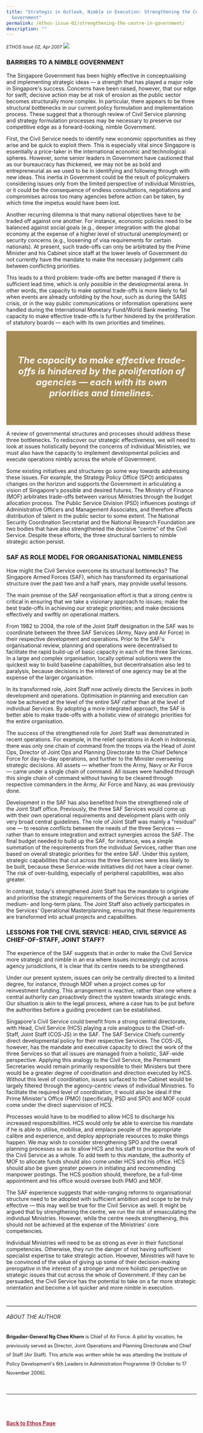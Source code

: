 ```yaml
---
title: "Strategic in Outlook, Nimble in Execution: Strengthening the Centre in
  Government"
permalink: /ethos-issue-02/strengthening-the-centre-in-government/
description: ""
---
```

<style>
.back a
{
	color: #9f2943;
	font-weight: bold;
}

.bullet li
{
	font-size:16px;
}
	
.capacity
{
background-color: #A58B55;	
padding: 30px;
}

	
.capacity h5	
{
	color: white;
	text-align: center;
	font-size: 24px;
}	

.author
{
border-bottom: 1px solid black;
margin-top:40px;
padding-bottom:30px;
border-top: 1px solid black;	

}

.author p {
	font-size: 0.9em;
	line-height:24px !important;
	}	
	
.adapted
{
border-bottom: 1px solid black;
margin-top:40px;
padding-bottom:30px;
}	
	
.adapted p
{
	font-size: 0.9em;
	line-height:24px !important;
}
	
	
.small-text
{
font-size:16px;
}

</style>


<em><small>ETHOS Issue 02, Apr 2007</small></em>
<img src="/images/Ethos_Images/Ethos_Issue_02/2_Banner_Strategic%20in%20Outlook,%20Nimble%20in%20Execution-%20Strengthening%20the%20Centre%20in%20Government.jpg">


<h3>BARRIERS TO A NIMBLE GOVERNMENT</h3>

<p>The Singapore Government has been highly effective in conceptualising and implementing strategic ideas — a strength that has played a major role in Singapore's success. Concerns have been raised, however, that our edge for swift, decisive action may be at risk of erosion as the public sector becomes structurally more complex. In particular, there appears to be three structural bottlenecks in our current policy formulation and implementation process. These suggest that a thorough review of Civil Service planning and strategy formulation processes may be necessary to preserve our competitive edge as a forward-looking, nimble Government.</p>

<p>First, the Civil Service needs to identify new economic opportunities as they arise and be quick to exploit them. This is especially vital since Singapore is essentially a price-taker in the international economic and technological spheres. However, some senior leaders in Government have cautioned that as our bureaucracy has thickened, we may not be as bold and entrepreneurial as we used to be in identifying and following through with new ideas. This inertia in Government could be the result of policymakers considering issues only from the limited perspective of individual Ministries, or it could be the consequence of endless consultations, negotiations and compromises across too many agencies before action can be taken, by which time the impetus would have been lost.</p>

<p>Another recurring dilemma is that many national objectives have to be traded off against one another. For instance, economic policies need to be balanced against social goals (e.g., deeper integration with the global economy at the expense of a higher level of structural unemployment) or security concerns (e.g., loosening of visa requirements for certain nationals). At present, such trade-offs can only be arbitrated by the Prime Minister and his Cabinet since staff at the lower levels of Government do not currently have the mandate to make the necessary judgement calls between conflicting priorities.</p>

<p>This leads to a third problem: trade-offs are better managed if there is sufficient lead time, which is only possible in the developmental arena. In other words, the capacity to make optimal trade-offs is more likely to fail when events are already unfolding by the hour, such as during the SARS crisis, or in the way public communications or information operations were handled during the International Monetary Fund/World Bank meeting. The capacity to make effective trade-offs is further hindered by the proliferation of statutory boards — each with its own priorities and timelines.</p>


<div class="capacity">
<h5><em>
The capacity to make effective trade-offs is hindered by the proliferation of agencies — each with its own priorities and timelines.
</em></h5>
</div>

<p>A review of governmental structures and processes should address these three bottlenecks. To rediscover our strategic effectiveness, we will need to look at issues holistically beyond the concerns of individual Ministries; we must also have the capacity to implement developmental policies and execute operations nimbly across the whole of Government.</p>

<p>Some existing initiatives and structures go some way towards addressing these issues. For example, the Strategy Policy Office (SPO) anticipates changes on the horizon and supports the Government in articulating a vision of Singapore's possible and desired futures. The Ministry of Finance (MOF) arbitrates trade-offs between various Ministries through the budget allocation process. The Public Service Division (PSD) influences postings of Administrative Officers and Management Associates, and therefore affects distribution of talent in the public sector to some extent. The National Security Coordination Secretariat and the National Research Foundation are two bodies that have also strengthened the decisive "centre" of the Civil Service. Despite these efforts, the three structural barriers to nimble strategic action persist.</p>

<h3>SAF AS ROLE MODEL FOR ORGANISATIONAL NIMBLENESS</h3>

<p>How might the Civil Service overcome its structural bottlenecks? The Singapore Armed Forces (SAF), which has transformed its organisational structure over the past two and a half years, may provide useful lessons.</p>

<p>The main premise of the SAF reorganisation effort is that a strong centre is critical in ensuring that we take a visionary approach to issues; make the best trade-offs in achieving our strategic priorities; and make decisions effectively and swiftly on operational matters.</p>

<p>From 1982 to 2004, the role of the Joint Staff designation in the SAF was to coordinate between the three SAF Services (Army, Navy and Air Force) in their respective development and operations. Prior to the SAF's organisational review, planning and operations were decentralised to facilitate the rapid build-up of basic capacity in each of the three Services. In a large and complex organisation, locally optimal solutions were the quickest way to build baseline capabilities, but decentralisation also led to paralysis, because decisions in the interest of one agency may be at the expense of the larger organisation.</p>

<p>In its transformed role, Joint Staff now actively directs the Services in both development and operations. Optimisation in planning and execution can now be achieved at the level of the entire SAF rather than at the level of individual Services. By adopting a more integrated approach, the SAF is better able to make trade-offs with a holistic view of strategic priorities for the entire organisation.</p>

<p>The success of the strengthened role for Joint Staff was demonstrated in recent operations. For example, in the relief operations in Aceh in Indonesia, there was only one chain of command from the troops via the Head of Joint Ops, Director of Joint Ops and Planning Directorate to the Chief Defence Force for day-to-day operations, and further to the Minister overseeing strategic decisions. All assets — whether from the Army, Navy or Air Force — came under a single chain of command. All issues were handled through this single chain of command without having to be cleared through respective commanders in the Army, Air Force and Navy, as was previously done.</p>

<p>Development in the SAF has also benefited from the strengthened role of the Joint Staff office. Previously, the three SAF Services would come up with their own operational requirements and development plans with only very broad central guidelines. The role of Joint Staff was mainly a "residual" one — to resolve conflicts between the needs of the three Services — rather than to ensure integration and extract synergies across the SAF. The final budget needed to build up the SAF, for instance, was a simple summation of the requirements from the individual Services, rather than one based on overall strategic priorities for the entire SAF. Under this system, strategic capabilities that cut across the three Services were less likely to be built, because these Service-wide initiatives did not have a clear owner. The risk of over-building, especially of peripheral capabilities, was also greater.</p>

<p>In contrast, today's strengthened Joint Staff has the mandate to originate and prioritise the strategic requirements of the Services through a series of medium- and long-term plans. The Joint Staff also actively participates in the Services' Operational Masterplanning, ensuring that these requirements are transformed into actual projects and capabilities.</p>

<h3>LESSONS FOR THE CIVIL SERVICE: HEAD, CIVIL SERVICE AS CHIEF-OF-STAFF, JOINT STAFF?</h3>

<p>The experience of the SAF suggests that in order to make the Civil Service more strategic and nimble in an era where issues increasingly cut across agency jurisdictions, it is clear that its centre needs to be strengthened.</p>

<p>Under our present system, issues can only be centrally directed to a limited degree, for instance, through MOF when a project comes up for reinvestment funding. This arrangement is reactive, rather than one where a central authority can proactively direct the system towards strategic ends. Our situation is akin to the legal process, where a case has to be put before the authorities before a guiding precedent can be established.</p>

<p>Singapore's Civil Service could benefit from a strong central directorate, with Head, Civil Service (HCS) playing a role analogous to the Chief-of-Staff, Joint Staff (COS-JS) in the SAF. The SAF Service Chiefs currently direct developmental policy for their respective Services. The COS-JS, however, has the mandate and executive capacity to direct the work of the three Services so that all issues are managed from a holistic, SAF-wide perspective. Applying this analogy to the Civil Service, the Permanent Secretaries would remain primarily responsible to their Ministers but there would be a greater degree of coordination and direction executed by HCS. Without this level of coordination, issues surfaced to the Cabinet would be largely filtered through the agency-centric views of individual Ministries. To facilitate the required level of coordination, it would also be ideal if the Prime Minister's Office (PMO) (specifically, PSD and SPO) and MOF could come under the direct supervision of HCS.</p>

<p>Processes would have to be modified to allow HCS to discharge his increased responsibilities. HCS would only be able to exercise his mandate if he is able to utilise, mobilise, and emplace people of the appropriate calibre and experience, and deploy appropriate resources to make things happen. We may wish to consider strengthening SPO and the overall planning processes so as to allow HCS and his staff to prioritise the work of the Civil Service as a whole. To add teeth to this mandate, the authority of MOF to allocate funds should also come under HCS and his office. HCS should also be given greater powers in initiating and recommending manpower postings. The HCS position should, therefore, be a full-time appointment and his office would oversee both PMO and MOF.</p>

<p>The SAF experience suggests that wide-ranging reforms to organisational structure need to be adopted with sufficient ambition and scope to be truly effective — this may well be true for the Civil Service as well. It might be argued that by strengthening the centre, we run the risk of emasculating the individual Ministries. However, while the centre needs strengthening, this should not be achieved at the expense of the Ministries' core competencies.</p>

<p>Individual Ministries will need to be as strong as ever in their functional competencies. Otherwise, they run the danger of not having sufficient specialist expertise to take strategic action. However, Ministries will have to be convinced of the value of giving up some of their decision-making prerogative in the interest of a stronger and more holistic perspective on strategic issues that cut across the whole of Government. If they can be persuaded, the Civil Service has the potential to take on a far more strategic orientation and become a lot quicker and more nimble in execution.</p>


<div class="author">

<h6>ABOUT THE AUTHOR</h6>

<p class="small-text"><strong>Brigadier-General Ng Chee Khern</strong> is Chief of Air Force. A pilot by vocation, he previously served as Director, Joint Operations and Planning Directorate and Chief of Staff (Air Staff). This article was written while he was attending the Institute of Policy Development's 6th Leaders in Administration Programme (9 October to 17 November 2006). </p>

</div>	
	
<br>


<br>

<br>
<br>	
<div class="back">
<a href="/ethos/">Back to Ethos Page</a>	
</div>